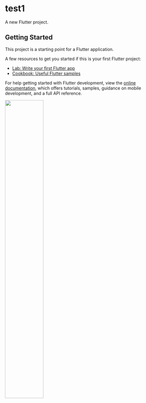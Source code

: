 # test1

A new Flutter project.

## Getting Started

This project is a starting point for a Flutter application.

A few resources to get you started if this is your first Flutter project:

- [Lab: Write your first Flutter app](https://docs.flutter.dev/get-started/codelab)
- [Cookbook: Useful Flutter samples](https://docs.flutter.dev/cookbook)

For help getting started with Flutter development, view the
[online documentation](https://docs.flutter.dev/), which offers tutorials,
samples, guidance on mobile development, and a full API reference.


<img src="https://user-images.githubusercontent.com/50525883/218981939-3b7ac1bb-57f1-43a7-be00-84c2d32ecc8a.PNG" width=50% height=50%>


